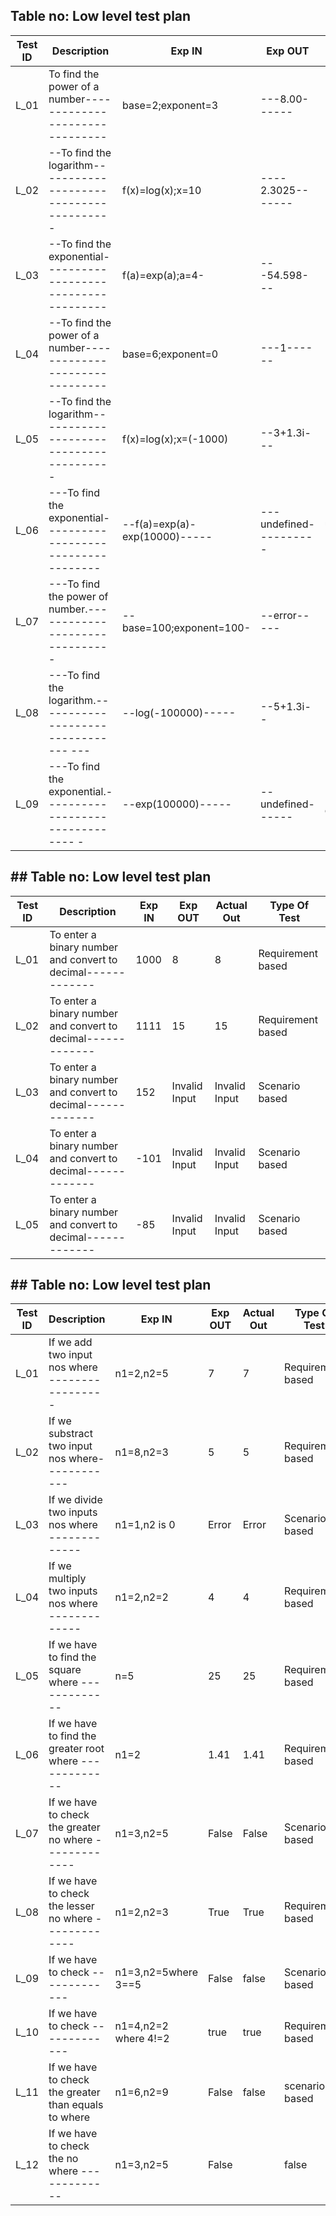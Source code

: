 


## Table no: Low level test plan

| **Test ID** | **Description**                                              | **Exp IN**      | **Exp OUT** | **Actual Out** |**Type Of Test**  |    
|-------------|--------------------------------------------------------------|------------     |-------------|----------------|------------------|
|  L_01       |  To find the power of a number-------------------------------|base=2;exponent=3|---8.00------|----8.00--------|--Requirement based |
|  L_02       |--To find the logarithm---------------------------------------| f(x)=log(x);x=10|---- 2.3025-------|----2.3025-----------|--Requirement based |
|  L_03       |--To find the exponential-------------------------------------| f(a)=exp(a);a=4-|---54.598---|--54.598-------|-Requirement based |   
|  L_04       |--To find the power of a number-------------------------------|  base=6;exponent=0 |---1------|-----1----------|--Scenario based--- |
|  L_05       |--To find the logarithm---------------------------------------|  f(x)=log(x);x=(-1000)|--3+1.3i---|--error-------| ------Scenario based |
|  L_06       |---To find the exponential------------------------------------|  --f(a)=exp(a)-exp(10000)-----|---undefined----------|--undefined----------|--Scenario based    |
|  L_07       |---To find the power of number.-------------------------------|  --base=100;exponent=100-|--error-----|--error--|--Boundary based   |
|  L_08       |---To find the logarithm.--------------------------------  ---|--log(-100000)-----|--5+1.3i--|---error----  |-----boundary based----|
|  L_09       |---To find the exponential.--------------------------------  -|--exp(100000)-----|--undefined------  |-----error----|-----boundary based----|


## ## Table no: Low level test plan

| **Test ID** | **Description**                                              | **Exp IN**      | **Exp OUT** | **Actual Out** |**Type Of Test**  |    
|-------------|--------------------------------------------------------------|-----------------|-------------|----------------|------------------|
|  L_01       |  To enter a binary number and convert to decimal-------------|      1000       |      8      |       8        |Requirement based |
|  L_02       |  To enter a binary number and convert to decimal-------------|      1111       |      15     |       15       |Requirement based |
|  L_03       |  To enter a binary number and convert to decimal-------------|       152       |Invalid Input|  Invalid Input |  Scenario based  |   
|  L_04       |  To enter a binary number and convert to decimal-------------|      -101       |Invalid Input|  Invalid Input |  Scenario based  |
|  L_05       |  To enter a binary number and convert to decimal-------------|       -85       |Invalid Input|  Invalid Input |  Scenario based  |


## ## Table no: Low level test plan

| **Test ID** | **Description**                                       | **Exp IN**   | **Exp OUT** | **Actual Out** |**Type Of Test**  |    
|-------------|-------------------------------------------------------|------------- |-------------|----------------|------------------|
|  L_01       | If we add two input nos where -----------------       |  n1=2,n2=5    |     7      |       7        |Requirement based |
|  L_02       |  If we substract two input nos where------------      |  n1=8,n2=3    |      5     |       5        |Requirement based |
|  L_03       | If we divide two inputs nos where -------------       |  n1=1,n2 is 0 |   Error    |       Error    |Scenario based    |   
|  L_04       | If we multiply two inputs nos where -------------     |  n1=2,n2=2    |       4    |        4       |Requirement based |
|  L_05       | If we have to find the square  where -------------    |     n=5       |     25     |      25        |Requirement based |
| L_06       | If we have to find the greater root where -------------|     n1=2      |     1.41   |      1.41      |Requirement based |
| L_07       | If we have to check the greater no where ------------- |    n1=3,n2=5  |      False |     False      |Scenario based    |
| L_08       | If we have to check the lesser no where -------------  |     n1=2,n2=3 |     True   |     True       |Requirement based |
| L_09       | If we have to check  -------------                     |n1=3,n2=5where  3==5 | False|     false      |Scenario based    |
| L_10       | If we have to check  -------------                     |n1=4,n2=2 where 4!=2 |true  |     true       |Requirement based |
| L_11       | If we have to check the greater than equals to  where  | n1=6,n2=9     |False       |     false       |scenario based    |
| L_12       | If we have to check the  no where -------------        |n1=3,n2=5      |False|      |     false      |Scenario based    |

